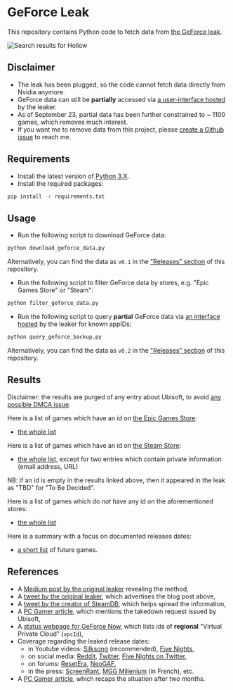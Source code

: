 # GeForce Leak

This repository contains Python code to fetch data from [the GeForce leak][medium-post].

![Search results for Hollow][wiki-cover]

## Disclaimer

- The leak has been plugged, so the code cannot fetch data directly from Nvidia anymore.
- GeForce data can still be **partially** accessed via [a user-interface hosted][tweet-leaker-hosting-backup] by the leaker.
- As of September 23, partial data has been further constrained to ~ 1100 games, which removes much interest.
- If you want me to remove data from this project, please [create a Github issue][github-issues] to reach me.

## Requirements

-   Install the latest version of [Python 3.X](https://www.python.org/downloads/).
-   Install the required packages:

```bash
pip install -r requirements.txt
```

## Usage

- Run the following script to download GeForce data:

```bash
python download_geforce_data.py
```

Alternatively, you can find the data as `v0.1` in the ["Releases" section][github-releases] of this repository.

- Run the following script to filter GeForce data by stores, e.g. "Epic Games Store" or "Steam":

```bash
python filter_geforce_data.py
```

- Run the following script to query **partial** GeForce data via [an interface hosted][tweet-leaker-hosting-backup] by the leaker for known
  appIDs:

```bash
python query_geforce_backup.py
```

Alternatively, you can find the data as `v0.2` in the ["Releases" section][github-releases] of this repository.

## Results

Disclaimer: the results are purged of any entry about Ubisoft, to avoid [any possible DMCA issue][pcgamer-article-dmca].

Here is a list of games which have an id on [the Epic Games Store][epic-store]:
- [the whole list][gist-epic]

Here is a list of games which have an id on [the Steam Store][steam-store]:
- [the whole list][gist-steam-1], except for two entries which contain private information (email address, URL)

NB: if an id is empty in the results linked above, then it appeared in the leak as "TBD" for "To Be Decided".

Here is a list of games which do *not* have any id on the aforementioned stores:
- [the whole list][gist-no-id]

Here is a summary with a focus on documented releases dates:
- [a short list][gist-release-date] of future games.

## References

- A [Medium post by the original leaker][medium-post] revealing the method,
- A [tweet by the original leaker][tweet-leaker], which advertises the blog post above,
- A [tweet by the creator of SteamDB][tweet-steamdb], which helps spread the information,
- A [PC Gamer article][pcgamer-article-dmca], which mentions the takedown request issued by Ubisoft,
- A [status webpage for GeForce Now][status-geforce-now], which lists ids of **regional** "Virtual Private Cloud" (`vpcId`),
- Coverage regarding the leaked release dates:
  - in Youtube videos: [Silksong][youtube-silksong] (recommended), [Five Nights][youtube-fnaf],
  - on social media: [Reddit][reddit-coverage], [Twitter][twitter-coverage], [Five Nights on Twitter][twitter-fnaf],
  - on forums: [ResetEra][resetera-coverage], [NeoGAF][neogaf-coverage],
  - in the press: [ScreenRant][screenrant-coverage], [MGG Millenium][millenium-coverage] (in French), etc.
- A [PC Gamer article][pcgamer-article-recap], which recaps the situation after two months.

<!-- Definitions -->

[wiki-cover]: <https://raw.githubusercontent.com/wiki/woctezuma/geforce-leak/img/cover.png>

[github-releases]: <https://github.com/woctezuma/geforce-leak/releases>
[github-issues]: <https://github.com/woctezuma/geforce-leak/issues>

[epic-store]: <https://www.epicgames.com/store/>
[steam-store]: <https://store.steampowered.com/>

[gist-epic]: <https://gist.github.com/woctezuma/9777501ed716008aa72542042a04f0e5>
[gist-steam-1]: <https://gist.github.com/woctezuma/c54c1af9287548ad4992a9fae34811c3>
[gist-no-id]: <https://gist.github.com/woctezuma/47376ccd6060ad6e850f24478e25c6fa>
[gist-release-date]: <https://gist.github.com/woctezuma/b2746c95b90c6076e1803b816f364a9a>

[medium-post]: <https://medium.com/@ighor/i-unlocked-nvidia-geforce-now-and-stumbled-upon-pirates-dc48a3f8ff7>
[tweet-leaker]: <https://twitter.com/JulyIghor/status/1437188494984720387>
[tweet-steamdb]: <https://twitter.com/thexpaw/status/1437362950885490692>
[tweet-leaker-hosting-backup]: <https://twitter.com/JulyIghor/status/1438152383461269512>
[pcgamer-article-dmca]: <https://www.pcgamer.com/uk/ubisoft-issues-takedown-request-of-speculative-nvidia-database-leak/>
[status-geforce-now]: <https://status.geforcenow.com/>

[pcgamer-article-recap]: <https://www.pcgamer.com/nvidia-leaked-games-list-pc/>
[youtube-silksong]: <https://youtu.be/X83L4ogQQlg>
[youtube-fnaf]: <https://youtu.be/OeMkQo32RvE>
[twitter-fnaf]: <https://twitter.com/SteelWoolStudio/status/1441868911134138371>
[reddit-coverage]: <https://www.reddit.com/r/GamingLeaksAndRumours/comments/qlyll6/hundreds_of_gamess_release_dates_may_have_been/>
[twitter-coverage]: <https://twitter.com/Okami13_/status/1455977734585425922>
[resetera-coverage]: <https://www.resetera.com/threads/list-of-geforce-games-which-have-a-future-release-dates-has-been-reportedly-leaked.509517/>
[neogaf-coverage]: <https://www.neogaf.com/threads/hundreds-of-games-release-dates-may-have-been-leaked-again-on-nvidia.1622813/>
[screenrant-coverage]: <https://screenrant.com/elder-scrolls-6-hogwarts-legacy-release-date-leak/>
[millenium-coverage]: <https://www.millenium.org/news/383744.html>
